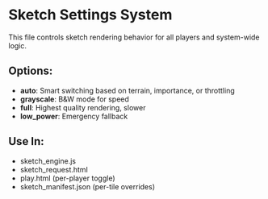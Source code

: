 # Sketch Settings System

This file controls sketch rendering behavior for all players and system-wide logic.

## Options:
- **auto**: Smart switching based on terrain, importance, or throttling
- **grayscale**: B&W mode for speed
- **full**: Highest quality rendering, slower
- **low_power**: Emergency fallback

## Use In:
- sketch_engine.js
- sketch_request.html
- play.html (per-player toggle)
- sketch_manifest.json (per-tile overrides)